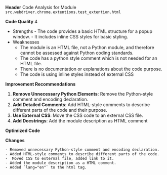 **Header**
    Code Analysis for Module `src.webdriver.chrome.extentions.test_extention.html`

**Code Quality**
4
 - Strengths
        - The code provides a basic HTML structure for a popup window.
        - It includes inline CSS styles for basic styling.
 - Weaknesses
    - The module is an HTML file, not a Python module, and therefore cannot be assessed against Python coding standards.
    - The code has a python style comment which is not needed for an HTML file.
    - There is no documentation or explanations about the code purpose.
    -  The code is using inline styles instead of external CSS

**Improvement Recommendations**
1.  **Remove Unnecessary Python Elements**: Remove the Python-style comment and encoding declaration.
2.  **Add Detailed Comments**: Add HTML-style comments to describe different parts of the code and their purpose.
3.  **Use External CSS**: Move the CSS code to an external CSS file.
4.  **Add Docstrings**: Add the module description as HTML comment

**Optimized Code**

**Changes**
```
- Removed unnecessary Python-style comment and encoding declaration.
- Added HTML-style comments to describe different parts of the code.
-  Moved CSS to external file, added link to it.
- Added the module description as a HTML comment.
- Added `lang="en"` to the html tag.
```